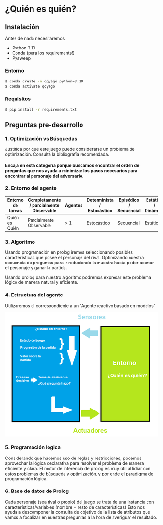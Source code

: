 # ¿Quién es quién?

## Instalación
Antes de nada necesitaremos:
- Python 3.10
- Conda (para los requirements!)
- Pysweep

### Entorno
```sh
$ conda create -n qqyago python=3.10
$ conda activate qqyago
```
### Requisitos
```sh
$ pip install -r requirements.txt
```


## Preguntas pre-desarrollo

### 1. Optimización vs Búsquedas

Justifica por qué este juego puede considerarse un problema de optimización. Consulta la bibliografía recomendada.

#### Encaja en esta categoría porque buscamos encontrar el orden de preguntas que nos ayuda a minimizar los pasos necesarios para encontrar al personaje del adversario.

### 2. Entorno del agente

| Entorno de tareas | Completamente / parcialmente Observable | Agentes | Determinista / Estocástico | Episódico / Secuencial | Estático / Dinámico | Discreto / Continuo |
|-------------------|----------------------------------------|---------|----------------------------|------------------------|---------------------|---------------------|
| Quién es Quién    | Parcialmente Observable               | > 1       | Estocástico               | Secuencial             | Estático            | Discreto            |

### 3. Algoritmo

Usando programación en prolog iremos seleccionando posibles características que posee el personaje del rival. Optimizando nuestra secuencia de preguntas para ir reduciendo la muestra hasta poder acertar el personaje y ganar la partida.

Usando prolog para nuestro algoritmo podremos expresar este problema lógico de manera natural y eficiente.

### 4. Estructura del agente

Utilizaremos el correspondiente a un "Agente reactivo basado en modelos"

![Diagrama del Agente](img/diagrama.png)

### 5. Programación lógica

Considerando que hacemos uso de reglas y restricciones, podemos aprovechar la lógica declarativa para resolver el problema de manera eficiente y clara.
El motor de inferencia de prolog es muy útil al lidiar con estos problemas de búsqueda y optimización, y por ende el paradigma de programación lógica.

### 6. Base de datos de Prolog

Cada personaje (sea rival o propio) del juego se trata de una instancia con características/variables (nombre + resto de características)
Esto nos ayuda a descomponer la consulta de objetivo de la lista de atributos que vamos a focalizar en nuestras preguntas a la hora de averiguar el resultado.


